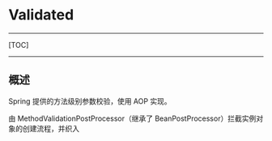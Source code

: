 # Validated

---

[TOC]

---

## 概述

Spring 提供的方法级别参数校验，使用 AOP 实现。

由 MethodValidationPostProcessor（继承了 BeanPostProcessor）拦截实例对象的创建流程，并织入